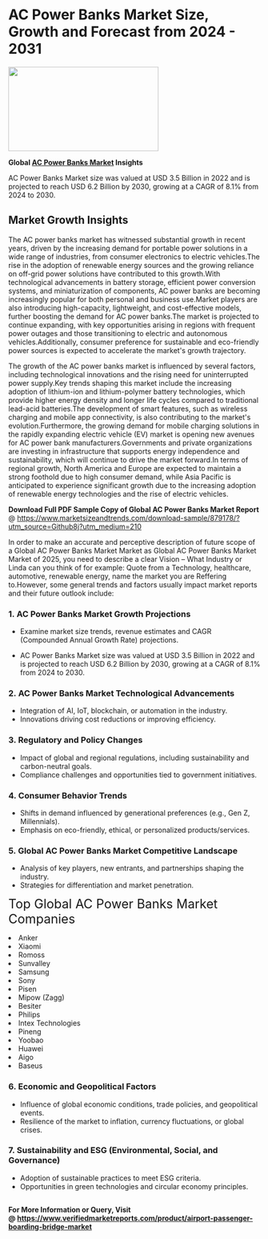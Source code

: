<H1>AC Power Banks Market Size, Growth and Forecast from 2024 - 2031</H1><img class="aligncenter size-medium wp-image-584254" src="https://thirdeyenews.in/wp-content/uploads/2024/09/Global-Market-Research-300x168.jpeg" alt="" width="300" height="168" /><p><strong>Global&nbsp;<a href="https://www.marketsizeandtrends.com/download-sample/879178/?utm_source=Github8j?utm_medium=210">AC Power Banks Market</a> Insights</strong></p><p>AC Power Banks Market size was valued at USD 3.5 Billion in 2022 and is projected to reach USD 6.2 Billion by 2030, growing at a CAGR of 8.1% from 2024 to 2030.</p><p><h2>Market Growth Insights</h2> <p>The AC power banks market has witnessed substantial growth in recent years, driven by the increasing demand for portable power solutions in a wide range of industries, from consumer electronics to electric vehicles.The rise in the adoption of renewable energy sources and the growing reliance on off-grid power solutions have contributed to this growth.With technological advancements in battery storage, efficient power conversion systems, and miniaturization of components, AC power banks are becoming increasingly popular for both personal and business use.Market players are also introducing high-capacity, lightweight, and cost-effective models, further boosting the demand for AC power banks.The market is projected to continue expanding, with key opportunities arising in regions with frequent power outages and those transitioning to electric and autonomous vehicles.Additionally, consumer preference for sustainable and eco-friendly power sources is expected to accelerate the market's growth trajectory.</p> <p>The growth of the AC power banks market is influenced by several factors, including technological innovations and the rising need for uninterrupted power supply.Key trends shaping this market include the increasing adoption of lithium-ion and lithium-polymer battery technologies, which provide higher energy density and longer life cycles compared to traditional lead-acid batteries.The development of smart features, such as wireless charging and mobile app connectivity, is also contributing to the market's evolution.Furthermore, the growing demand for mobile charging solutions in the rapidly expanding electric vehicle (EV) market is opening new avenues for AC power bank manufacturers.Governments and private organizations are investing in infrastructure that supports energy independence and sustainability, which will continue to drive the market forward.In terms of regional growth, North America and Europe are expected to maintain a strong foothold due to high consumer demand, while Asia Pacific is anticipated to experience significant growth due to the increasing adoption of renewable energy technologies and the rise of electric vehicles.</p> <p><span class=""><strong>Download Full PDF Sample Copy of Global AC Power Banks Market Report</strong> @ <a href="https://www.marketsizeandtrends.com/download-sample/879178/?utm_source=Github8j?utm_medium=210" target="_blank">https://www.marketsizeandtrends.com/download-sample/879178/?utm_source=Github8j?utm_medium=210</a></span></p><p>In order to make an accurate and perceptive description of future scope of a Global&nbsp;AC Power Banks Market Market as Global&nbsp;AC Power Banks Market Market of 2025, you need to describe a clear Vision &ndash; What Industry or Linda can you think of for example: Quote from a Technology, healthcare, automotive, renewable energy, name the market you are Reffering to.However, some general trends and factors usually impact market reports and their future outlook include:</p><h3>1.&nbsp;<strong>AC Power Banks Market Growth Projections</strong></h3><ul><li>Examine market size trends, revenue estimates and CAGR (Compounded Annual Growth Rate) projections.</li><li><p>AC Power Banks Market size was valued at USD 3.5 Billion in 2022 and is projected to reach USD 6.2 Billion by 2030, growing at a CAGR of 8.1% from 2024 to 2030.</p></li></ul><h3>2.&nbsp;<strong>AC Power Banks Market Technological Advancements</strong></h3><ul><li>Integration of AI, IoT, blockchain, or automation in the industry.</li><li>Innovations driving cost reductions or improving efficiency.</li></ul><h3>3.&nbsp;<strong>Regulatory and Policy Changes</strong></h3><ul><li>Impact of global and regional regulations, including sustainability and carbon-neutral goals.</li><li>Compliance challenges and opportunities tied to government initiatives.</li></ul><h3>4.&nbsp;<strong>Consumer Behavior Trends</strong></h3><ul><li>Shifts in demand influenced by generational preferences (e.g., Gen Z, Millennials).</li><li>Emphasis on eco-friendly, ethical, or personalized products/services.</li></ul><h3>5.&nbsp;<strong>Global AC Power Banks Market Competitive Landscape</strong></h3><ul><li>Analysis of key players, new entrants, and partnerships shaping the industry.</li><li>Strategies for differentiation and market penetration.</li></ul><p data-pm-slice="1 1 []"><span style="color: inherit; font-family: inherit; font-size: 25px;">Top Global AC Power Banks Market Companies</span></p><div class="" data-test-id=""><p><li>Anker</li><li> Xiaomi</li><li> Romoss</li><li> Sunvalley</li><li> Samsung</li><li> Sony</li><li> Pisen</li><li> Mipow (Zagg)</li><li> Besiter</li><li> Philips</li><li> Intex Technologies</li><li> Pineng</li><li> Yoobao</li><li> Huawei</li><li> Aigo</li><li> Baseus</li></p></div><h3>6.&nbsp;<strong>Economic and Geopolitical Factors</strong></h3><ul><li>Influence of global economic conditions, trade policies, and geopolitical events.</li><li>Resilience of the market to inflation, currency fluctuations, or global crises.</li></ul><h3>7.&nbsp;<strong>Sustainability and ESG (Environmental, Social, and Governance)</strong></h3><ul><li>Adoption of sustainable practices to meet ESG criteria.</li><li>Opportunities in green technologies and circular economy principles.</li></ul><h2><strong style="font-size: 14px;">For More Information or Query, Visit @&nbsp;</strong><a style="background-color: #ffffff; font-size: 14px;" href="https://www.marketsizeandtrends.com/report/ac-power-banks-market/" target="_blank">https://www.verifiedmarketreports.com/product/airport-passenger-boarding-bridge-market</a></h2>